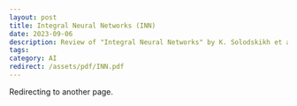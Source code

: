 ```yaml
---
layout: post
title: Integral Neural Networks (INN)
date: 2023-09-06
description: Review of "Integral Neural Networks" by K. Solodskikh et al., as presented at CVPR 2023
tags: 
category: AI
redirect: /assets/pdf/INN.pdf
---
```


Redirecting to another page.
